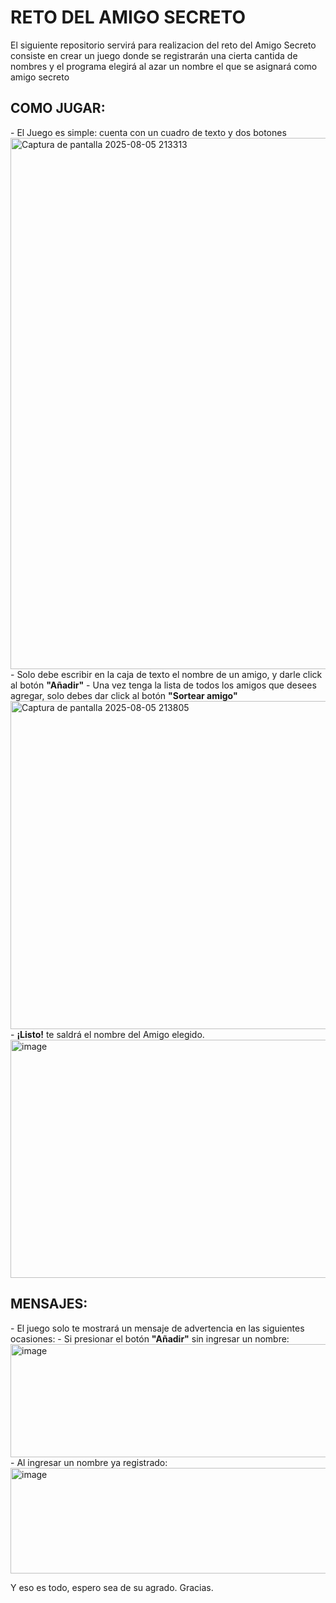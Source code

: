 <h1>RETO DEL AMIGO SECRETO</h1>
El siguiente repositorio servirá para realizacion del reto del Amigo Secreto
consiste en crear un juego donde se registrarán una cierta cantida de nombres y el programa elegirá al azar un nombre el que se asignará como amigo secreto

<h2>COMO JUGAR:</h2>
- El Juego es simple: cuenta con un cuadro de texto y dos botones
<img width="1210" height="850" alt="Captura de pantalla 2025-08-05 213313" src="https://github.com/user-attachments/assets/925fd074-3757-486f-9dc6-8f9c90f58a91" />
- Solo debe escribir en la caja de texto el nombre de un amigo, y darle click al botón <b>"Añadir"</b>
- Una vez tenga la lista de todos los amigos que desees agregar, solo debes dar click al botón <b>"Sortear amigo"</b>
<img width="789" height="525" alt="Captura de pantalla 2025-08-05 213805" src="https://github.com/user-attachments/assets/2f04df37-1ea5-4f86-ab3c-5730ba5dab5d" />
- <b>¡Listo!</b> te saldrá el nombre del Amigo elegido.
<img width="804" height="381" alt="image" src="https://github.com/user-attachments/assets/8490caf4-a23e-49df-8d7b-fb889769ba6b" />

<h2>MENSAJES:</h2>
- El juego solo te mostrará un mensaje de advertencia en las siguientes ocasiones:
- Si presionar el botón <b>"Añadir"</b> sin ingresar un nombre:
<img width="592" height="181" alt="image" src="https://github.com/user-attachments/assets/445adee5-585f-4b48-8bc1-adeb79a6b5e6" />
- Al ingresar un nombre ya registrado:
<img width="568" height="169" alt="image" src="https://github.com/user-attachments/assets/18dfaa17-88ad-4aff-910a-8f32f0d0a9e9" />

Y eso es todo, espero sea de su agrado. Gracias.
